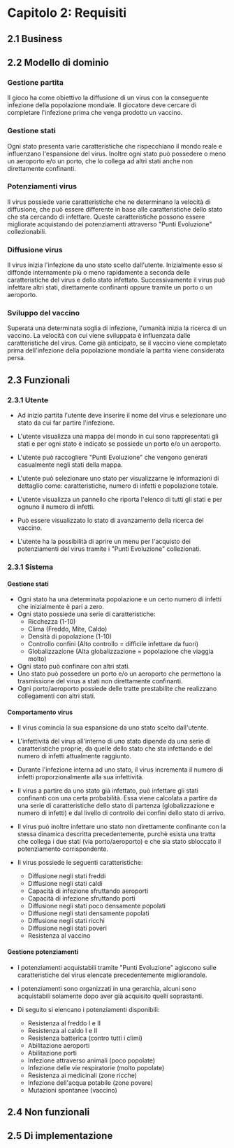 # Capitolo 2: Requisiti

## 2.1 Business

## 2.2 Modello di dominio

### Gestione partita

Il gioco ha come obiettivo la diffusione di un virus con la conseguente infezione della popolazione mondiale. Il giocatore deve cercare di completare l'infezione prima che venga prodotto un vaccino.

### Gestione stati

Ogni stato presenta varie caratteristiche che rispecchiano il mondo reale e influenzano l'espansione del virus. Inoltre ogni stato può possedere o meno un aeroporto e/o un porto, che lo collega ad altri stati anche non direttamente confinanti.

### Potenziamenti virus

Il virus possiede varie caratteristiche che ne determinano la velocità di diffusione, che può essere differente in base alle caratteristiche dello stato che sta cercando di infettare. Queste caratteristiche possono essere migliorate acquistando dei potenziamenti attraverso "Punti Evoluzione" collezionabili.

### Diffusione virus

Il virus inizia l'infezione da uno stato scelto dall'utente. Inizialmente esso si diffonde internamente più o meno rapidamente a seconda delle caratteristiche del virus e dello stato infettato. Successivamente il virus può infettare altri stati, direttamente confinanti oppure tramite un porto o un aeroporto.

### Sviluppo del vaccino

Superata una determinata soglia di infezione, l'umanità inizia la ricerca di un vaccino. La velocità con cui viene sviluppata è influenzata dalle caratteristiche del virus. Come già anticipato, se il vaccino viene completato prima dell'infezione della popolazione mondiale la partita viene considerata persa.

## 2.3 Funzionali

### 2.3.1 Utente

- Ad inizio partita l'utente deve inserire il nome del virus e selezionare uno stato da cui far partire l'infezione.

- L'utente visualizza una mappa del mondo in cui sono rappresentati gli stati e per ogni stato è indicato se possiede un porto e/o un aeroporto.

- L'utente può raccogliere "Punti Evoluzione" che vengono generati casualmente negli stati della mappa.

- L'utente può selezionare uno stato per visualizzarne le informazioni di dettaglio come: caratteristiche, numero di infetti e popolazione totale.

- L'utente visualizza un pannello che riporta l'elenco di tutti gli stati e per ognuno il numero di infetti.

- Può essere visualizzato lo stato di avanzamento della ricerca del vaccino.

- L'utente ha la possibilità di aprire un menu per l'acquisto dei potenziamenti del virus tramite i "Punti Evoluzione" collezionati. 

### 2.3.1 Sistema

#### Gestione stati

- Ogni stato ha una determinata popolazione e un certo numero di infetti che inizialmente è pari a zero.
- Ogni stato possiede una serie di caratteristiche:
  -  Ricchezza (1-10)
  -  Clima (Freddo, Mite, Caldo)
  -  Densità di popolazione (1-10)
  -  Controllo confini (Alto controllo = difficile infettare da fuori)
  -  Globalizzazione (Alta globalizzazione = popolazione che viaggia molto)
- Ogni stato può confinare con altri stati.
- Uno stato può possedere un porto e/o un aeroporto che permettono la trasmissione del virus a stati non direttamente confinanti.
- Ogni porto/aeroporto possiede delle tratte prestabilite che realizzano collegamenti con altri stati.

#### Comportamento virus

- Il virus comincia la sua espansione da uno stato scelto dall'utente.

- L'infettività del virus all'interno di uno stato dipende da una serie di caratteristiche proprie, da quelle dello stato che sta infettando e del numero di infetti attualmente raggiunto.

- Durante l'infezione interna ad uno stato, il virus incrementa il numero di infetti proporzionalmente alla sua infettività.

- Il virus a partire da uno stato già infettato, può infettare gli stati confinanti con una certa probabilità. Essa viene calcolata a partire da una serie di caratteristiche dello stato di partenza (globalizzazione e numero di infetti) e dal livello di controllo dei confini dello stato di arrivo.

- Il virus può inoltre infettare uno stato non direttamente confinante con la stessa dinamica descritta precedentemente, purchè esista una tratta che collega i due stati (via porto/aeroporto) e che sia stato sbloccato il potenziamento corrispondente.

- Il virus possiede le seguenti caratteristiche: 
  - Diffusione negli stati freddi
  - Diffusione negli stati caldi
  - Capacità di infezione sfruttando aeroporti
  - Capacità di infezione sfruttando porti
  - Diffusione negli stati poco densamente popolati
  - Diffusione negli stati densamente popolati
  - Diffusione negli stati ricchi
  - Diffusione negli stati poveri
  - Resistenza al vaccino

#### Gestione potenziamenti

  - I potenziamenti acquistabili tramite "Punti Evoluzione" agiscono sulle caratteristiche del virus elencate precedentemente migliorandole.
  
  - I potenziamenti sono organizzati in una gerarchia, alcuni sono acquistabili solamente dopo aver già acquisito quelli soprastanti.
  
  - Di seguito si elencano i potenziamenti disponibili:
    - Resistenza al freddo I e II
    - Resistenza al caldo I e II
    - Resistenza batterica (contro tutti i climi)
    - Abilitazione aeroporti
    - Abilitazione porti
    - Infezione attraverso animali (poco popolate)
    - Infezione delle vie respiratorie (molto popolate)
    - Resistenza ai medicinali (zone ricche)
    - Infezione dell'acqua potabile (zone povere)
    - Mutazioni spontanee (vaccino)


  

## 2.4 Non funzionali

## 2.5 Di implementazione
